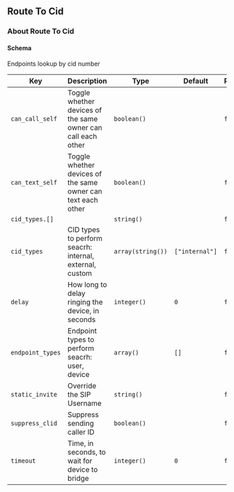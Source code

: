 ## Route To Cid

### About Route To Cid

#### Schema

Endpoints lookup by cid number



Key | Description | Type | Default | Required
--- | ----------- | ---- | ------- | --------
`can_call_self` | Toggle whether devices of the same owner can call each other | `boolean()` |   | `false`
`can_text_self` | Toggle whether devices of the same owner can text each other | `boolean()` |   | `false`
`cid_types.[]` |   | `string()` |   | `false`
`cid_types` | CID types to perform seacrh: internal, external, custom | `array(string())` | `["internal"]` | `false`
`delay` | How long to delay ringing the device, in seconds | `integer()` | `0` | `false`
`endpoint_types` | Endpoint types to perform seacrh: user, device | `array()` | `[]` | `false`
`static_invite` | Override the SIP Username | `string()` |   | `false`
`suppress_clid` | Suppress sending caller ID | `boolean()` |   | `false`
`timeout` | Time, in seconds, to wait for device to bridge | `integer()` | `0` | `false`



